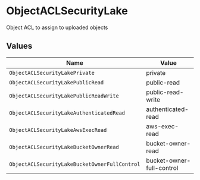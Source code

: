 # ObjectACLSecurityLake

Object ACL to assign to uploaded objects


## Values

| Name                                          | Value                                         |
| --------------------------------------------- | --------------------------------------------- |
| `ObjectACLSecurityLakePrivate`                | private                                       |
| `ObjectACLSecurityLakePublicRead`             | public-read                                   |
| `ObjectACLSecurityLakePublicReadWrite`        | public-read-write                             |
| `ObjectACLSecurityLakeAuthenticatedRead`      | authenticated-read                            |
| `ObjectACLSecurityLakeAwsExecRead`            | aws-exec-read                                 |
| `ObjectACLSecurityLakeBucketOwnerRead`        | bucket-owner-read                             |
| `ObjectACLSecurityLakeBucketOwnerFullControl` | bucket-owner-full-control                     |